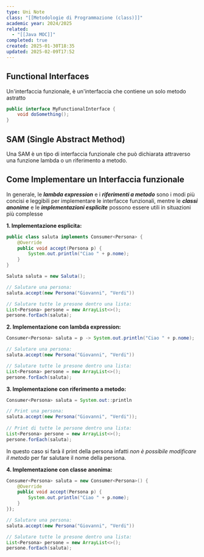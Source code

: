 ```yaml
---
type: Uni Note
class: "[[Metodologie di Programmazione (class)]]"
academic year: 2024/2025
related:
  - "[[Java MOC]]"
completed: true
created: 2025-01-30T18:35
updated: 2025-02-09T17:52
---
```

## Functional Interfaces

Un'interfaccia funzionale, è un'interfaccia che contiene un solo metodo astratto

```java
public interface MyFunctionalInterface {
    void doSomething();
}
```

## SAM (Single Abstract Method)

Una SAM è un tipo di interfaccia funzionale che può dichiarata attraverso una funzione lambda o un riferimento a metodo. 

## Come Implementare un Interfaccia funzionale

In generale, le ***lambda expression*** e i ***riferimenti a metodo*** sono i modi più concisi e leggibili per implementare le interfacce funzionali, mentre le ***classi anonime*** e le ***implementazioni esplicite*** possono essere utili in situazioni più complesse

**1. Implementazione esplicita:**

```java
public class saluta implements Consumer<Persona> {
    @Override
    public void accept(Persona p) {
        System.out.println("Ciao " + p.nome);
    }
}

Saluta saluta = new Saluta();

// Salutare una persona:
saluta.accept(new Persona("Giovanni", "Verdi"))

// Salutare tutte le presone dentro una lista:
List<Persona> persone = new ArrayList<>();
persone.forEach(saluta);
```

**2. Implementazione con lambda expression:**

```java
Consumer<Persona> saluta = p -> System.out.println("Ciao " + p.nome);

// Salutare una persona:
saluta.accept(new Persona("Giovanni", "Verdi"))

// Salutare tutte le presone dentro una lista:
List<Persona> persone = new ArrayList<>();
persone.forEach(saluta);
```

**3. Implementazione con riferimento a metodo:**

```java
Consumer<Persona> saluta = System.out::println 

// Print una persona:
saluta.accept(new Persona("Giovanni", "Verdi"));
  
// Print di tutte le persone dentro una lista: 
List<Persona> persone = new ArrayList<>();
persone.forEach(saluta);
```

In questo caso si farà il print della persona infatti *non è possibile modificare il metodo* per far salutare il nome della persona.

**4. Implementazione con classe anonima:**

```java
Consumer<Persona> saluta = new Consumer<Persona>() {
    @Override
    public void accept(Persona p) {
        System.out.println("Ciao " + p.nome);
    }
});

// Salutare una persona:
saluta.accept(new Persona("Giovanni", "Verdi"))

// Salutare tutte le presone dentro una lista:
List<Persona> persone = new ArrayList<>();
persone.forEach(saluta);
```
